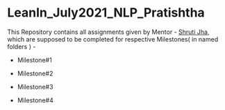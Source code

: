 # LeanIn_July2021_NLP_Pratishtha

This Repository contains all assignments given by Mentor - [Shruti Jha](https://github.com/Shruti1102000), which are supposed to be completed for respective Milestones( in named folders ) -

- Milestone#1

- Milestone#2

- Milestone#3

- Milestone#4
